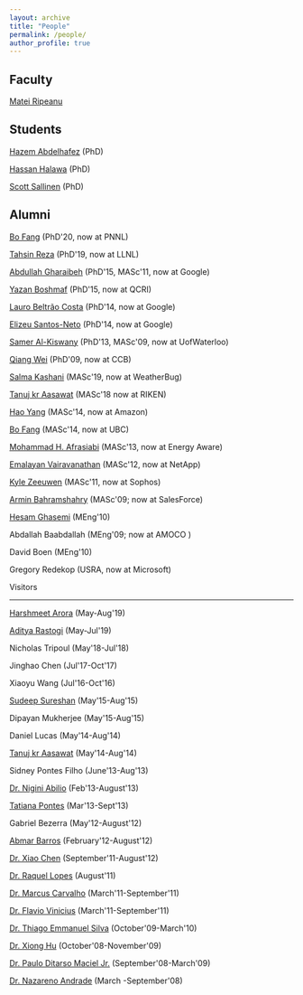 ```yaml
---
layout: archive
title: "People"
permalink: /people/
author_profile: true
---
```



Faculty
-------

[Matei Ripeanu](people.ece.ubc.ca/~matei/)

Students
--------

[Hazem Abdelhafez](people.ece.ubc.ca/~hazem/) (PhD)

[Hassan Halawa](people.ece.ubc.ca/~hhalawa/) (PhD)

[Scott Sallinen](people.ece.ubc.ca/~scotts/) (PhD)

Alumni
------

[Bo Fang](https://flyree.github.io/) (PhD'20, now at PNNL)

[Tahsin Reza](people.ece.ubc.ca/~treza/) (PhD'19, now at LLNL)

[Abdullah Gharaibeh](people.ece.ubc.ca/~abdullah/) (PhD'15, MASc'11, now at Google)

[Yazan Boshmaf](people.ece.ubc.ca/~boshmaf/) (PhD'15, now at QCRI)

[Lauro Beltrão Costa](http://laurocosta.net/) (PhD'14, now at Google)

[Elizeu Santos-Neto](people.ece.ubc.ca/~elizeus/) (PhD'14, now at Google)

[Samer Al-Kiswany](people.ece.ubc.ca/~samera/) (PhD'13, MASc'09, now at UofWaterloo)


[Qiang Wei](people.ece.ubc.ca/~qiangw/) (PhD'09, now at CCB)

[Salma Kashani](https://www.linkedin.com/in/salma-kashani-7a98ba57) (MASc'19, now at WeatherBug)

[Tanuj kr Aasawat](people.ece.ubc.ca/~taasawat) (MASc'18 now at RIKEN)

[Hao Yang](people.ece.ubc.ca/~haoy/) (MASc'14, now at Amazon)

[Bo Fang](https://flyree.github.io/) (MASc'14, now at UBC)

[Mohammad H. Afrasiabi](http://ubc.afrasiabi.com/) (MASc'13, now at Energy Aware)


[Emalayan Vairavanathan](https://sites.google.com/site/towardsexascalestorage/) (MASc'12, now at NetApp)

[Kyle Zeeuwen](people.ece.ubc.ca/~kylez/) (MASc'11, now at Sophos)

[Armin Bahramshahry](people.ece.ubc.ca/~arminb/) (MASc'09; now at SalesForce)

[Hesam Ghasemi](people.ece.ubc.ca/~hghasemi/) (MEng'10)

Abdallah Baabdallah (MEng'09; now at AMOCO )

David Boen (MEng'10)

Gregory Redekop (USRA, now at Microsoft)

Visitors

--------


[Harshmeet Arora](https://www.linkedin.com/in/harshmeetarora/) (May-Aug'19)


[Aditya Rastogi](http://cse.iitkgp.ac.in/~arastogi/) (May-Jul'19)


Nicholas Tripoul (May'18-Jul'18)


Jinghao Chen (Jul'17-Oct'17)


Xiaoyu Wang (Jul'16-Oct'16)


[Sudeep Sureshan](https://www.linkedin.com/in/sudeep-sureshan/) (May'15-Aug'15)


Dipayan Mukherjee (May'15-Aug'15)


Daniel Lucas (May'14-Aug'14)


[Tanuj kr Aasawat](people.ece.ubc.ca/~taasawat) (May'14-Aug'14)


Sidney Pontes Filho (June'13-Aug'13)


[Dr. Nigini Abilio](http://www.linkedin.com/in/nigini) (Feb'13-August'13)


[Tatiana Pontes](https://www.linkedin.com/in/tatiana-pontes-soares-rocha-2002b281) (Mar'13-Sept'13)


Gabriel Bezerra (May'12-August'12)


[Abmar Barros](https://sites.google.com/site/abmargb/) (February'12-August'12)


[Dr. Xiao Chen](http://toadd/) (September'11-August'12)


[Dr. Raquel Lopes](https://sites.google.com/site/raquelvl/raquellopes) (August'11)


[Dr. Marcus Carvalho](http://sites.google.com/site/marcuswac/) (March'11-September'11)


[Dr. Flavio Vinicius](http://sites.google.com/site/flaviovdf/) (March'11-September'11)


[Dr. Thiago Emmanuel Silva](http://www.lsd.ufcg.edu.br/~thiagoepdc) (October'09-March'10)


[Dr. Xiong Hu](http://www.informatik.uni-trier.de/~ley/pers/hd/x/Xiong:Hu) (October'08-November'09)

[Dr. Paulo Ditarso Maciel Jr.](http://paulo.ditarso.googlepages.com/) (September'08-March'09)

[Dr. Nazareno Andrade](http://www.lsd.ufcg.edu.br/~nazareno/) (March -September'08)

